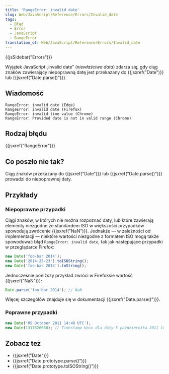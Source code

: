 ```yaml
---
title: 'RangeError: invalid date'
slug: Web/JavaScript/Reference/Errors/Invalid_date
tags:
  - Błąd
  - Error
  - JavaScript
  - RangeError
translation_of: Web/JavaScript/Reference/Errors/Invalid_date
---
```

{{jsSidebar("Errors")}}

Wyjątek JavaScript „invalid date” (_niewłaściwa data_) zdarza się, gdy ciąg znaków zawierający niepoprawną datę jest przekazany do {{jsxref("Date")}} lub {{jsxref("Date.parse()")}}.

## Wiadomość

    RangeError: invalid date (Edge)
    RangeError: invalid date (Firefox)
    RangeError: invalid time value (Chrome)
    RangeError: Provided date is not in valid range (Chrome)

## Rodzaj błędu

{{jsxref("RangeError")}}

## Co poszło nie tak?

Ciąg znaków przekazany do {{jsxref("Date")}} lub {{jsxref("Date.parse()")}} prowadzi do niepoprawnej daty.

## Przykłady

### Niepoprawne przypadki

Ciągi znaków, w których nie można rozpoznać daty, lub które zawierają elementy niezgodne ze standardem ISO w większości przypadków spowodują zwrócenie {{jsxref("NaN")}}. Jednakże — w zależności od implementacji — niektóre wartości niezgodne z formatem ISO mogą także spowodować błąd `RangeError: invalid date`, tak jak następujące przypadki w przeglądarce Firefox:

```js example-bad
new Date('foo-bar 2014');
new Date('2014-25-23').toISOString();
new Date('foo-bar 2014').toString();
```

Jednocześnie poniższy przykład zwróci w Firefoksie wartość {{jsxref("NaN")}}:

```js example-bad
Date.parse('foo-bar 2014'); // NaN
```

Więcej szczegółów znajduje się w dokumentacji {{jsxref("Date.parse()")}}.

### Poprawne przypadki

```js example-good
new Date('05 October 2011 14:48 UTC');
new Date(1317826080); // Timestamp Unix dla daty 5 października 2011 14:48:00 UTC
```

## Zobacz też

- {{jsxref("Date")}}
- {{jsxref("Date.prototype.parse()")}}
- {{jsxref("Date.prototype.toISOString()")}}
